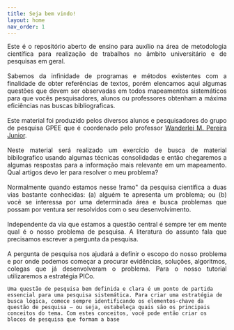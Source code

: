```yaml
---
title: Seja bem vindo!
layout: home
nav_order: 1
---
```


<p align = "justify">
    Este é o repositório aberto de ensino para auxílio na área de metodologia científica para realização de trabalhos no âmbito universitário e de pesquisas em geral.
    <br><br>
    Sabemos da infinidade de programas e métodos existentes com a finalidade de obter referências de textos, porém elencamos aqui algumas questões que devem ser observadas em todos mapeamentos sistemáticos para que vocês pesquisadores, alunos ou professores obtenham a máxima eficiências nas buscas bibliograficas.
    <br><br>
    Este material foi produzido pelos diversos alunos e pesquisadores do grupo de pesquisa GPEE que é coordenado pelo professor <a target = "_blank" href = "http://lattes.cnpq.br/2268506213083114">Wanderlei M. Pereira Junior</a>.
    <br><br>
    Neste material será realizado um exercício de busca de material bibilografico usando algumas técnicas consolidadas e então chegaremos a algumas respostas para a informação mais relevante em um mapeamento. Qual artigos devo ler para resolver o meu problema?
    <br><br>
    Normalmente quando estamos nesse !ramo" da pesquisa científica a duas vias bastante conhecidas: (a) alguém te apresenta um problema; ou (b) vocẽ se interessa por uma determinada área e busca problemas que possam por ventura ser resolvidos com o seu desenvolvimento. 
    <br><br>
    Independente da via que estamos a questão central é sempre ter em mente qual é o nosso problema de pesquisa. A literatura do assunto fala que precisamos escrever a pergunta da pesquisa. 
    <br><br>
    A pergunta de pesquisa nos ajudará a definir o escopo do nosso problema e por onde podemos começar a procurar evidências, soluções, algoritmos, colegas que já desenvolveram o problema. Para o nosso tutorial utilizaremos a estratégia PICo.

    Uma questão de pesquisa bem definida e clara é um ponto de partida essencial para uma pesquisa sistemática. Para criar uma estratégia de busca lógica, comece sempre identificando os elementos-chave da questão de pesquisa – ou seja, estabeleça quais são os principais conceitos do tema. Com estes conceitos, você pode então criar os blocos de pesquisa que formam a base 
</p>